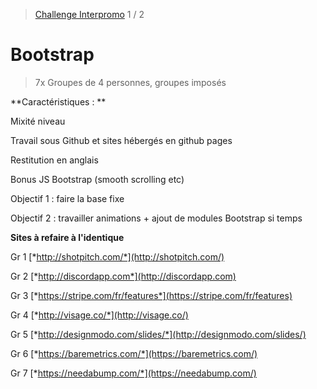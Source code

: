 > [Challenge Interpromo](BOOTSTRAP.md) 1 / 2

# Bootstrap

> 7x Groupes de 4 personnes, groupes imposés

**Caractéristiques : **

Mixité niveau

Travail sous Github et sites hébergés en github pages

Restitution en anglais

Bonus JS Bootstrap (smooth scrolling etc)

Objectif 1 : faire la base fixe

Objectif 2 : travailler animations + ajout de modules Bootstrap si temps


**Sites à refaire à l'identique**

Gr 1 [*http://shotpitch.com/*](http://shotpitch.com/)

Gr 2 [*http://discordapp.com*](http://discordapp.com)

Gr 3 [*https://stripe.com/fr/features*](https://stripe.com/fr/features)

Gr 4 [*http://visage.co/*](http://visage.co/)

Gr 5 [*http://designmodo.com/slides/*](http://designmodo.com/slides/)

Gr 6 [*https://baremetrics.com/*](https://baremetrics.com/)

Gr 7 [*https://needabump.com/*](https://needabump.com/)
